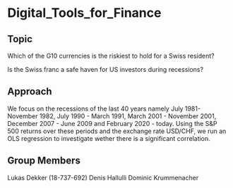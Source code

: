 # Digital_Tools_for_Finance

## Topic
Which of the G10 currencies is the riskiest to hold for a Swiss resident?

Is the Swiss franc a safe haven for US investors during recessions?

## Approach
We focus on the recessions of the last 40 years namely July 1981- November 1982, July 1990 - March 1991, March 2001 - November 2001, December 2007 - June 2009 and February 2020 - today. Using the S&P 500 returns over these periods and the exchange rate USD/CHF, we run an OLS regression to investigate wether there is a significant correlation. 

## Group Members
Lukas Dekker (18-737-692)
Denis Hallulli
Dominic Krummenacher
